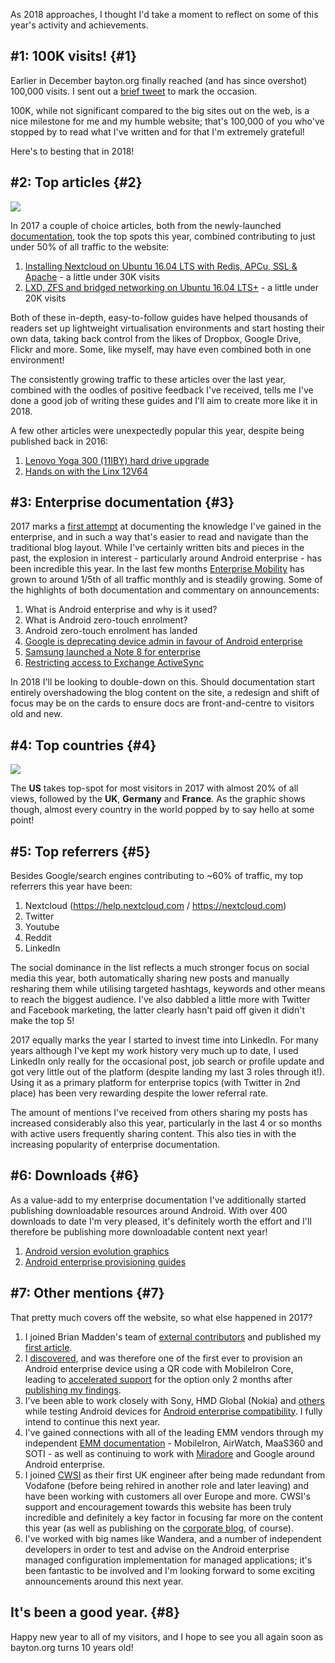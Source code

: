 <!---
title: "Year in review: 2017"
date: "2017-12-31"
categories:
  - "general"
tags:
  - "2017"
  - "2018"
  - "new-year"
  - "review"
  - "year"
--->

As 2018 approaches, I thought I'd take a moment to reflect on some of this year's activity and achievements.

## \#1: 100K visits! {#1}

Earlier in December bayton.org finally reached (and has since overshot) 100,000 visits. I sent out a [brief tweet](https://twitter.com/JasonBayton/status/943565578358480896) to mark the occasion.

100K, while not significant compared to the big sites out on the web, is a nice milestone for me and my humble website; that's 100,000 of you who've stopped by to read what I've written and for that I'm extremely grateful!

Here's to besting that in 2018!

## \#2: Top articles {#2}

![](/wp-content/uploads/2017/05/NC-docs_Banner.png)

In 2017 a couple of choice articles, both from the newly-launched [documentation](/docs), took the top spots this year, combined contributing to just under 50% of all traffic to the website:

1. [Installing Nextcloud on Ubuntu 16.04 LTS with Redis, APCu, SSL & Apache](/docs/nextcloud/installing-nextcloud-on-ubuntu-16-04-lts-with-redis-apcu-ssl-apache/) - a little under 30K visits
2. [LXD, ZFS and bridged networking on Ubuntu 16.04 LTS+](/docs/linux/lxd/lxd-zfs-and-bridged-networking-on-ubuntu-16-04-lts/) - a little under 20K visits

Both of these in-depth, easy-to-follow guides have helped thousands of readers set up lightweight virtualisation environments and start hosting their own data, taking back control from the likes of Dropbox, Google Drive, Flickr and more. Some, like myself, may have even combined both in one environment!

The consistently growing traffic to these articles over the last year, combined with the oodles of positive feedback I've received, tells me I've done a good job of writing these guides and I'll aim to create more like it in 2018.

A few other articles were unexpectedly popular this year, despite being published back in 2016:

1. [Lenovo Yoga 300 (11IBY) hard drive upgrade](/2016/02/lenovo-yoga-300-11iby-hard-drive-upgrade/)
2. [Hands on with the Linx 12V64](/2016/12/hands-on-with-the-linx-12v64/)

## \#3: Enterprise documentation {#3}

2017 marks a [first attempt](/2017/05/introducing-documentation-on-bayton-org/) at documenting the knowledge I've gained in the enterprise, and in such a way that's easier to read and navigate than the traditional blog layout. While I've certainly written bits and pieces in the past, the explosion in interest - particularly around Android enterprise - has been incredible this year. In the last few months [Enterprise Mobility](/docs/enterprise-mobility/) has grown to around 1/5th of all traffic monthly and is steadily growing. Some of the highlights of both documentation and commentary on announcements:

1. What is Android enterprise and why is it used?
2. What is Android zero-touch enrolment?
3. Android zero-touch enrolment has landed
4. [Google is deprecating device admin in favour of Android enterprise](/2017/12/google-is-deprecating-device-admin-in-favour-of-android-enterprise/)
5. [Samsung launched a Note 8 for enterprise](/2017/11/samsung-launched-a-note-8-for-enterprise/)
6. [Restricting access to Exchange ActiveSync](/docs/enterprise-mobility/infrastructure/restricting-access-to-exchange-activesync/)

In 2018 I'll be looking to double-down on this. Should documentation start entirely overshadowing the blog content on the site, a redesign and shift of focus may be on the cards to ensure docs are front-and-centre to visitors old and new.

## \#4: Top countries {#4}

![](/wp-content/uploads/2017/12/Screen-Shot-2018-01-01-at-00.41.58.png)

The **US** takes top-spot for most visitors in 2017 with almost 20% of all views, followed by the **UK**, **Germany** and **France**. As the graphic shows though, almost every country in the world popped by to say hello at some point!

## \#5: Top referrers {#5}

Besides Google/search engines contributing to ~60% of traffic, my top referrers this year have been:

1. Nextcloud (https://help.nextcloud.com / https://nextcloud.com)
2. Twitter
3. Youtube
4. Reddit
5. LinkedIn

The social dominance in the list reflects a much stronger focus on social media this year, both automatically sharing new posts and manually resharing them while utilising targeted hashtags, keywords and other means to reach the biggest audience. I've also dabbled a little more with Twitter and Facebook marketing, the latter clearly hasn't paid off given it didn't make the top 5!

2017 equally marks the year I started to invest time into LinkedIn. For many years although I've kept my work history very much up to date, I used LinkedIn only really for the occasional post, job search or profile update and got very little out of the platform (despite landing my last 3 roles through it!). Using it as a primary platform for enterprise topics (with Twitter in 2nd place) has been very rewarding despite the lower referral rate.

The amount of mentions I've received from others sharing my posts has increased considerably also this year, particularly in the last 4 or so months with active users frequently sharing content. This also ties in with the increasing popularity of enterprise documentation.

## \#6: Downloads {#6}

As a value-add to my enterprise documentation I've additionally started publishing downloadable resources around Android. With over 400 downloads to date I'm very pleased, it's definitely worth the effort and I'll therefore be publishing more downloadable content next year!

1. [Android version evolution graphics](/docs/enterprise-mobility/android/android-version-evolution-graphics/)
2. [Android enterprise provisioning guides](/docs/enterprise-mobility/android/android-enterprise-provisioning-guides/)

## \#7: Other mentions {#7}

That pretty much covers off the website, so what else happened in 2017?

1. I joined Brian Madden's team of [external contributors](http://www.techtarget.com/contributor/Jason-Bayton) and published my [first article](/docs/enterprise-mobility/android/what-is-android-zero-touch-enrolment/).
2. I [discovered](/2017/08/mobileiron-supports-qr-provisioning-for-android-enterprise-work-managed-devices-this-is-how-i-found-it/), and was therefore one of the first ever to provision an Android enterprise device using a QR code with MobileIron Core, leading to [accelerated support](/2017/10/mobileiron-officially-supports-android-enterprise-qr-code-provisioning/) for the option only 2 months after [publishing my findings](/docs/android/manual-android-enterprise-work-managed-qr-code-generation-for-mobileiron/).
3. I've been able to work closely with Sony, HMD Global (Nokia) and [others](/docs/enterprise-mobility/android/android-enterprise-device-support/validation-process-and-information/) while testing Android devices for [Android enterprise compatibility](/docs/enterprise-mobility/android/android-enterprise-device-support/). I fully intend to continue this next year.
4. I've gained connections with all of the leading EMM vendors through my independent [EMM documentation](/docs/enterprise-mobility/) - MobileIron, AirWatch, MaaS360 and SOTI - as well as continuing to work with [Miradore](https://j.son.bz/2DvXd9Z?lipi=urn%3Ali%3Apage%3Ad_flagship3_detail_base%3Bcvt2Tyf5SOuDC%2FiAnFD6mA%3D%3D) and Google around Android enterprise.
5. I joined [CWSI](https://cwsi.ie/) as their first UK engineer after being made redundant from Vodafone (before being rehired in another role and later leaving) and have been working with customers all over Europe and more. CWSI's support and encouragement towards this website has been truly incredible and definitely a key factor in focusing far more on the content this year (as well as publishing on the [corporate blog](https://cwsi.ie/author/jason/), of course).
6. I've worked with big names like Wandera, and a number of independent developers in order to test and advise on the Android enterprise managed configuration implementation for managed applications; it's been fantastic to be involved and I'm looking forward to some exciting announcements around this next year.

## It's been a good year. {#8}

Happy new year to all of my visitors, and I hope to see you all again soon as bayton.org turns 10 years old!
